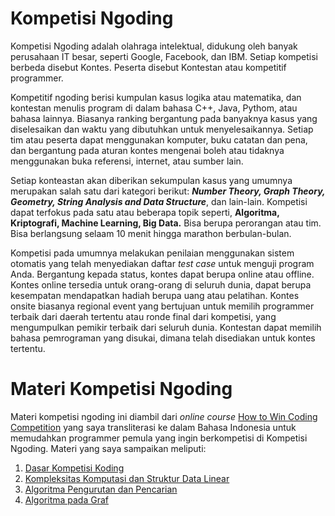 # Kompetisi Ngoding

Kompetisi Ngoding adalah olahraga intelektual, didukung oleh banyak perusahaan IT besar, seperti Google, Facebook, dan IBM. Setiap kompetisi berbeda disebut Kontes. Peserta disebut Kontestan atau kompetitif programmer.

Kompetitif ngoding berisi kumpulan kasus logika atau matematika, dan kontestan menulis program di dalam bahasa C++, Java, Pythom, atau bahasa lainnya. Biasanya ranking bergantung pada banyaknya kasus yang diselesaikan dan waktu yang dibutuhkan untuk menyelesaikannya. Setiap tim atau peserta dapat menggunakan komputer, buku catatan dan pena, dan bergantung pada aturan kontes mengenai boleh atau tidaknya menggunakan buka referensi, internet, atau sumber lain.

Setiap konteastan akan diberikan sekumpulan kasus yang umumnya merupakan salah satu dari kategori berikut: ***Number Theory, Graph Theory, Geometry, String Analysis and Data Structure***, dan lain-lain. Kompetisi dapat terfokus pada satu atau beberapa topik seperti, **Algoritma, Kriptografi, Machine Learning, Big Data.** Bisa berupa perorangan atau tim. Bisa berlangsung selaam 10 menit hingga marathon berbulan-bulan.

Kompetisi pada umumnya melakukan penilaian menggunakan sistem otomatis yang telah menyediakan daftar _test case_ untuk menguji program Anda. Bergantung kepada status, kontes dapat berupa online atau offline. Kontes online tersedia untuk orang-orang di seluruh dunia, dapat berupa kesempatan mendapatkan hadiah berupa uang atau pelatihan. Kontes onsite biasanya regional event yang bertujuan untuk memilih programmer terbaik dari daerah tertentu atau ronde final dari kompetisi, yang mengumpulkan pemikir terbaik dari seluruh dunia. Kontestan dapat memilih bahasa pemrograman yang disukai, dimana telah disediakan untuk kontes tertentu.


# Materi Kompetisi Ngoding

Materi kompetisi ngoding ini diambil dari _online course_ [How to Win Coding Competition](https://courses.edx.org/courses/course-v1:ITMOx+I2CPx+3T2016/info) yang saya transliterasi ke dalam Bahasa Indonesia untuk memudahkan programmer pemula yang ingin berkompetisi di Kompetisi Ngoding. Materi yang saya sampaikan meliputi:
1. [Dasar Kompetisi Koding](https://github.com/ridif/kompetisi-ngoding/tree/master/01.%20Dasar%20Kompetisi%20Koding)
2. [Kompleksitas Komputasi dan Struktur Data Linear](https://github.com/ridif/kompetisi-ngoding/tree/master/02.%20Kompleksitas%20Komputasi%20dan%20Struktur%20Data%20Linear)
3. [Algoritma Pengurutan dan Pencarian](https://github.com/ridif/kompetisi-ngoding/tree/master/03.%20Algoritma%20Pengurutan%20dan%20Pencarian)
4. [Algoritma pada Graf](https://github.com/ridif/kompetisi-ngoding/tree/master/04.%20Algoritma%20pada%20Graf)

